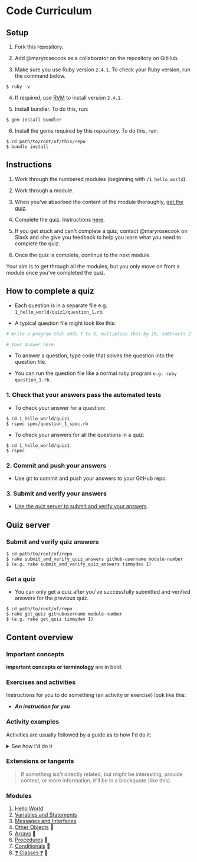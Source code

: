 # Code Curriculum

## Setup

1. Fork this repository.

2. Add @maryrosecook as a collaborator on the repository on GitHub.

3. Make sure you use Ruby version `2.4.1`.  To check your Ruby version, run the command below.

```
$ ruby -v
```

4. If required, use [RVM](https://rvm.io/) to install version `2.4.1`.

5. Install bundler.  To do this, run:

```
$ gem install bundler
```

6. Install the gems required by this repository. To do this, run:

```
$ cd path/to/root/of/this/repo
$ bundle install
```

## Instructions

1. Work through the numbered modules (beginning with `/1_hello_world`).

2. Work through a module.

3. When you've absorbed the content of the module thoroughly, [get the quiz](#get-a-quiz).

4. Complete the quiz.  Instructions [here](#how-to-complete-a-quiz).

5. If you get stuck and can't complete a quiz, contact @maryrosecook on Slack and she give you feedback to help you learn what you need to complete the quiz.

6. Once the quiz is complete, continue to the next module.

Your aim is to get through all the modules, but you only move on from a module once you've completed the quiz.

## How to complete a quiz

* Each question is in a separate file e.g. `1_hello_world/quiz1/question_1.rb`.

* A typical question file might look like this:

```ruby
# Write a program that adds 7 to 5, multiplies that by 10, subtracts 2 from all that, divides all that by 4, adds 1,000,000 to all that and `puts`es the result.

# Your answer here.
```

* To answer a question, type code that solves the question into the question file.

* You can run the question file like a normal ruby program `e.g. ruby question_1.rb`.

### 1. Check that your answers pass the automated tests

* To check your answer for a question:

```
$ cd 1_hello_world/quiz1
$ rspec spec/question_1_spec.rb
```

* To check your answers for all the questions in a quiz:

```
$ cd 1_hello_world/quiz1
$ rspec
```

### 2. Commit and push your answers

* Use git to commit and push your answers to your GitHub repo.

### 3. Submit and verify your answers

* [Use the quiz server to submit and verify your answers](#submit-and-verify-quiz-answers).

## Quiz server

### Submit and verify quiz answers

```
$ cd path/to/root/of/repo
$ rake submit_and_verify_quiz_answers github-username module-number
$ (e.g. rake submit_and_verify_quiz_answers timmydev 1)
```

### Get a quiz

* You can only get a quiz after you've successfully submitted and verified answers for the previous quiz.

```
$ cd path/to/root/of/repo
$ rake get_quiz githubusername module-number
$ (e.g. rake get_quiz timmydev 1)
```

## Content overview

### Important concepts

**important concepts or terminology** are in bold.

### Exercises and activities

Instructions for you to do something (an activity or exercise) look like this:

* _**An instruction for you**_

### Activity examples

Activities are usually followed by a guide as to how I'd do it:

<details>
  <summary>See how I'd do it</summary>
  <p>

```
There's usually some code to execute in here. You can't generally copy-paste it though.
```
  </p>
</details>
<p></p>

### Extensions or tangents

> If something isn't directly related, but might be interesting, provide context, or more information, it'll be in a blockquote (like this).

### Modules

1. [Hello World](./1_hello_world/README.md)
1. [Variables and Statements](./2_variables_and_statements/README.md)
1. [Messages and Interfaces](./3_messages_and_interfaces/README.md)
1. [Other Objects](./4_other_objects/README.md) :construction:
1. [Arrays](./5_arrays/README.md) :construction:
1. [Procedures](./6_procedures/README.md) :construction:
1. [Conditionals](./7_conditionals/README.md) :construction:
1. [:question: Classes :question:](./8_maybe_classes/README.md) :construction:
